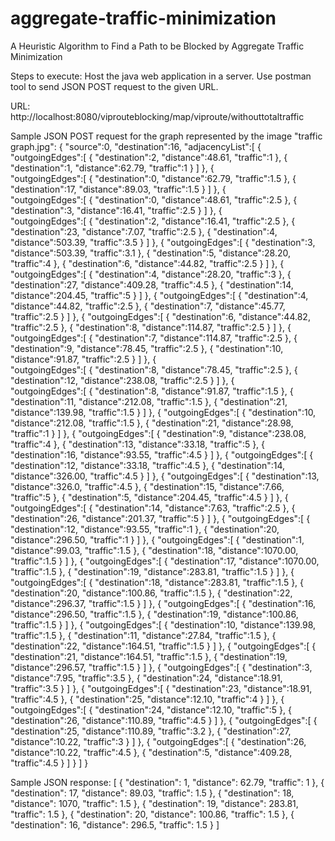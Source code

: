 # aggregate-traffic-minimization
A Heuristic Algorithm to Find a Path to be Blocked by Aggregate Traffic Minimization

Steps to execute:
Host the java web application in a server.
Use postman tool to send JSON POST request to the given URL.

URL:
http://localhost:8080/viprouteblocking/map/viproute/withouttotaltraffic


Sample JSON POST request for the graph represented by the image "traffic graph.jpg":
{
	"source":0,
	"destination":16,
	"adjacencyList":[
		{  
			"outgoingEdges":[
					{
						"destination":2,
						"distance":48.61,
						"traffic":1
					},
					{
						"destination":1,
						"distance":62.79,
						"traffic":1
					}
				]
		},
		{  
			"outgoingEdges":[
					{
						"destination":0,
						"distance":62.79,
						"traffic":1.5
					},
					{
						"destination":17,
						"distance":89.03,
						"traffic":1.5
					}
				]
		},
		{  
			"outgoingEdges":[
					{
						"destination":0,
						"distance":48.61,
						"traffic":2.5
					},
					{
						"destination":3,
						"distance":16.41,
						"traffic":2.5
					}
				]
		},
		{  
			"outgoingEdges":[
					{
						"destination":2,
						"distance":16.41,
						"traffic":2.5
					},
					{
						"destination":23,
						"distance":7.07,
						"traffic":2.5
					},
					{
						"destination":4,
						"distance":503.39,
						"traffic":3.5
					}
				]
		},
		{ 
			"outgoingEdges":[
					{
						"destination":3,
						"distance":503.39,
						"traffic":3.1
					},
					{
						"destination":5,
						"distance":28.20,
						"traffic":4
					},
					{
						"destination":6,
						"distance":44.82,
						"traffic":2.5
					}
				]
		},
		{  
			"outgoingEdges":[
					{
						"destination":4,
						"distance":28.20,
						"traffic":3
					},
					{
						"destination":27,
						"distance":409.28,
						"traffic":4.5
					},
					{
						"destination":14,
						"distance":204.45,
						"traffic":5
					}
				]
		},
		{
			"outgoingEdges":[
					{
						"destination":4,
						"distance":44.82,
						"traffic":2.5
					},
					{
						"destination":7,
						"distance":45.77,
						"traffic":2.5
					}
				]
		},
		{ 
			"outgoingEdges":[
					{
						"destination":6,
						"distance":44.82,
						"traffic":2.5
					},
					{
						"destination":8,
						"distance":114.87,
						"traffic":2.5
					}
				]
		},
		{ 
			"outgoingEdges":[
					{
						"destination":7,
						"distance":114.87,
						"traffic":2.5
					},
					{
						"destination":9,
						"distance":78.45,
						"traffic":2.5
					},
					{
						"destination":10,
						"distance":91.87,
						"traffic":2.5
					}
				]
		},
		{  
			"outgoingEdges":[
					{
						"destination":8,
						"distance":78.45,
						"traffic":2.5
					},
					{
						"destination":12,
						"distance":238.08,
						"traffic":2.5
					}
				]
		},
		{  
			"outgoingEdges":[
					{
						"destination":8,
						"distance":91.87,
						"traffic":1.5
					},
					{
						"destination":11,
						"distance":212.08,
						"traffic":1.5
					},
					{
						"destination":21,
						"distance":139.98,
						"traffic":1.5
					}
				]
		},
		{
			"outgoingEdges":[
					{
						"destination":10,
						"distance":212.08,
						"traffic":1.5
					},
					{
						"destination":21,
						"distance":28.98,
						"traffic":1
					}
				]
		},
		{
			"outgoingEdges":[
					{
						"destination":9,
						"distance":238.08,
						"traffic":4
					},
					{
						"destination":13,
						"distance":33.18,
						"traffic":5
					},
					{
						"destination":16,
						"distance":93.55,
						"traffic":4.5
					}
				]
		},
		{
			"outgoingEdges":[
					{
						"destination":12,
						"distance":33.18,
						"traffic":4.5
					},
					{
						"destination":14,
						"distance":326.00,
						"traffic":4.5
					}
				]
		},
		{
			"outgoingEdges":[
					{
						"destination":13,
						"distance":326.0,
						"traffic":4.5
					},
					{
						"destination":15,
						"distance":7.66,
						"traffic":5
					},
					{
						"destination":5,
						"distance":204.45,
						"traffic":4.5
					}
				]
		},
		{
			"outgoingEdges":[
					{
						"destination":14,
						"distance":7.63,
						"traffic":2.5
					},
					{
						"destination":26,
						"distance":201.37,
						"traffic":5
					}
				]
		},
		{
			"outgoingEdges":[
					{
						"destination":12,
						"distance":93.55,
						"traffic":1
					},
					{
						"destination":20,
						"distance":296.50,
						"traffic":1
					}
				]
		},
		{
			"outgoingEdges":[
					{
						"destination":1,
						"distance":99.03,
						"traffic":1.5
					},
					{
						"destination":18,
						"distance":1070.00,
						"traffic":1.5
					}
				]
		},
		{
			"outgoingEdges":[
					{
						"destination":17,
						"distance":1070.00,
						"traffic":1.5
					},
					{
						"destination":19,
						"distance":283.81,
						"traffic":1.5
					}
				]
		},
		{
			"outgoingEdges":[
					{
						"destination":18,
						"distance":283.81,
						"traffic":1.5
					},
					{
						"destination":20,
						"distance":100.86,
						"traffic":1.5
					},
					{
						"destination":22,
						"distance":296.37,
						"traffic":1.5
					}
				]
		},
		{
			"outgoingEdges":[
					{
						"destination":16,
						"distance":296.50,
						"traffic":1.5
					},
					{
						"destination":19,
						"distance":100.86,
						"traffic":1.5
					}
				]
		},
		{
			"outgoingEdges":[
					{
						"destination":10,
						"distance":139.98,
						"traffic":1.5
					},
					{
						"destination":11,
						"distance":27.84,
						"traffic":1.5
					},
					{
						"destination":22,
						"distance":164.51,
						"traffic":1.5
					}
				]
		},
		{
			"outgoingEdges":[
					{
						"destination":21,
						"distance":164.51,
						"traffic":1.5
					},
					{
						"destination":19,
						"distance":296.57,
						"traffic":1.5
					}
				]
		},
		{
			"outgoingEdges":[
					{
						"destination":3,
						"distance":7.95,
						"traffic":3.5
					},
					{
						"destination":24,
						"distance":18.91,
						"traffic":3.5
					}
				]
		},
		{
			"outgoingEdges":[
					{
						"destination":23,
						"distance":18.91,
						"traffic":4.5
					},
					{
						"destination":25,
						"distance":12.10,
						"traffic":4
					}
				]
		},
		{
			"outgoingEdges":[
					{
						"destination":24,
						"distance":12.10,
						"traffic":5
					},
					{
						"destination":26,
						"distance":110.89,
						"traffic":4.5
					}
				]
		},
		{
			"outgoingEdges":[
					{
						"destination":25,
						"distance":110.89,
						"traffic":3.2
					},
					{
						"destination":27,
						"distance":10.22,
						"traffic":3
					}
				]
		},
		{
			"outgoingEdges":[
					{
						"destination":26,
						"distance":10.22,
						"traffic":4.5
					},
					{
						"destination":5,
						"distance":409.28,
						"traffic":4.5
					}
				]
		}
		]
}






Sample JSON response:
[
    {
        "destination": 1,
        "distance": 62.79,
        "traffic": 1
    },
    {
        "destination": 17,
        "distance": 89.03,
        "traffic": 1.5
    },
    {
        "destination": 18,
        "distance": 1070,
        "traffic": 1.5
    },
    {
        "destination": 19,
        "distance": 283.81,
        "traffic": 1.5
    },
    {
        "destination": 20,
        "distance": 100.86,
        "traffic": 1.5
    },
    {
        "destination": 16,
        "distance": 296.5,
        "traffic": 1.5
    }
]
